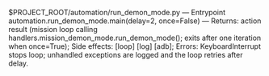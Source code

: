 $PROJECT_ROOT/automation/run_demon_mode.py — Entrypoint
automation.run_demon_mode.main(delay=2, once=False) — Returns: action result (mission loop calling handlers.mission_demon_mode.run_demon_mode(); exits after one iteration when once=True); Side effects: [loop] [log] [adb]; Errors: KeyboardInterrupt stops loop; unhandled exceptions are logged and the loop retries after delay.
